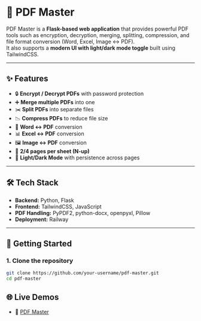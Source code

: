 # 📑 PDF Master

PDF Master is a **Flask-based web application** that provides powerful PDF tools such as encryption, decryption, merging, splitting, compression, and file format conversion (Word, Excel, Image ↔ PDF).  
It also supports a **modern UI with light/dark mode toggle** built using TailwindCSS.

---

## ✨ Features

- 🔒 **Encrypt / Decrypt PDFs** with password protection  
- ➕ **Merge multiple PDFs** into one  
- ✂️ **Split PDFs** into separate files  
- 📉 **Compress PDFs** to reduce file size  
- 📝 **Word ↔ PDF** conversion  
- 📊 **Excel ↔ PDF** conversion  
- 🖼️ **Image ↔ PDF** conversion  
- 📄 **2/4 pages per sheet (N-up)**  
- 🌙 **Light/Dark Mode** with persistence across pages  

---

## 🛠️ Tech Stack

- **Backend:** Python, Flask  
- **Frontend:** TailwindCSS, JavaScript  
- **PDF Handling:** PyPDF2, python-docx, openpyxl, Pillow  
- **Deployment:** Railway

---

## 🚀 Getting Started

### 1. Clone the repository
```bash
git clone https://github.com/your-username/pdf-master.git
cd pdf-master
```
## 🌐 Live Demos  
- 📄 [PDF Master](https://pdf-master-zup9.onrender.com)  

